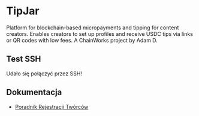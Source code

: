 # TipJar

Platform for blockchain-based micropayments and tipping for content creators. Enables creators to set up profiles and receive USDC tips via links or QR codes with low fees.
A ChainWorks project by Adam D.
## Test SSH
Udało się połączyć przez SSH!
## Dokumentacja
- [Poradnik Rejestracji Twórców](docs/registration-guide.md)

